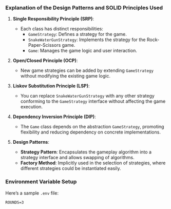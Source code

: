 ### Explanation of the Design Patterns and SOLID Principles Used

1. **Single Responsibility Principle (SRP)**:
   - Each class has distinct responsibilities:
     - `GameStrategy`: Defines a strategy for the game.
     - `SnakeWaterGunStrategy`: Implements the strategy for the Rock-Paper-Scissors game.
     - `Game`: Manages the game logic and user interaction.

2. **Open/Closed Principle (OCP)**:
   - New game strategies can be added by extending `GameStrategy` without modifying the existing game logic.

3. **Liskov Substitution Principle (LSP)**:
   - You can replace `SnakeWaterGunStrategy` with any other strategy conforming to the `GameStrategy` interface without affecting the game execution.

4. **Dependency Inversion Principle (DIP)**:
   - The `Game` class depends on the abstraction `GameStrategy`, promoting flexibility and reducing dependency on concrete implementations.

5. **Design Patterns**:
   - **Strategy Pattern**: Encapsulates the gameplay algorithm into a strategy interface and allows swapping of algorithms.
   - **Factory Method**: Implicitly used in the selection of strategies, where different strategies could be instantiated easily.

### Environment Variable Setup

Here’s a sample `.env` file:

```
ROUNDS=3
```

